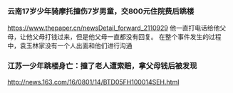 ### 云南17岁少年骑摩托撞伤7岁男童，交800元住院费后跳楼
https://www.thepaper.cn/newsDetail_forward_2110929
他一直打电话给他父母，让他父母打钱过来，但是他父母一直都没有回复。
在整个事件发生的过程中，袁玉林家没有一个人出面和他们进行沟通
### 江苏一少年跳楼身亡：撞了老人遭索赔，拿父母钱后被发现
http://news.163.com/16/0801/14/BTD05FH100014SEH.html